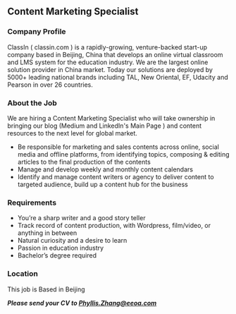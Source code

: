 ## Content Marketing Specialist

### Company Profile
ClassIn ( classin.com ) is a rapidly-growing, venture-backed start-up company based in Beijing, China that develops an online virtual classroom and LMS system for the education industry. We are the largest online solution provider in China market. Today our solutions are deployed by 5000+ leading national brands including TAL, New Oriental, EF, Udacity and Pearson in over 26 countries.

### About the Job
We are hiring a Content Marketing Specialist who will take ownership in bringing our blog (Medium and LinkedIn's Main Page ) and content resources to the next level for global market. 
* Be responsible for marketing and sales contents across online, social media and offline platforms, from identifying topics, composing & editing articles to the final production of the contents
* Manage and develop weekly and monthly content calendars
* Identify and manage content writers or agency to deliver content to targeted audience, build up a content hub for the business

### Requirements
* You’re a sharp writer and a good story teller
* Track record of content production, with Wordpress, film/video, or anything in between
* Natural curiosity and a desire to learn
* Passion in education industry
* Bachelor’s degree required


### Location
This job is Based in Beijing

***Please send your CV to Phyllis.Zhang@eeoa.com***
